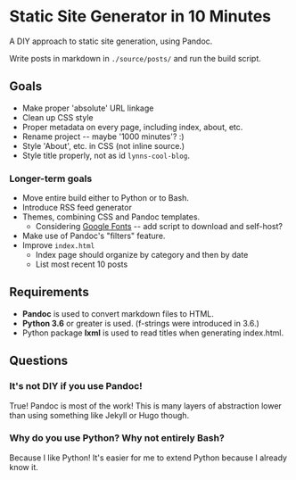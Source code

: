 # Static Site Generator in 10 Minutes

A DIY approach to static site generation, using Pandoc.

Write posts in markdown in `./source/posts/` and run the build script.

## Goals

 * Make proper 'absolute' URL linkage
 * Clean up CSS style
 * Proper metadata on every page, including index, about, etc.
 * Rename project -- maybe '1000 minutes'? :)
 * Style 'About', etc. in CSS (not inline source.)
 * Style title properly, not as id `lynns-cool-blog`.

### Longer-term goals

 * Move entire build either to Python or to Bash.
 * Introduce RSS feed generator
 * Themes, combining CSS and Pandoc templates.
   * Considering [Google Fonts](https://fonts.google.com/attribution) -- add script to download and self-host?
 * Make use of Pandoc's "filters" feature.
 * Improve `index.html`
   * Index page should organize by category and then by date
   * List most recent 10 posts

## Requirements

 * **Pandoc** is used to convert markdown files to HTML.
 * **Python 3.6** or greater is used. (f-strings were introduced in 3.6.)
 * Python package **lxml** is used to read titles when generating index.html.

## Questions

### It's not DIY if you use Pandoc!

True! Pandoc is most of the work! This is many layers of abstraction lower than using something like Jekyll or Hugo though.

### Why do you use Python? Why not entirely Bash?

Because I like Python! It's easier for me to extend Python because I already know it.
